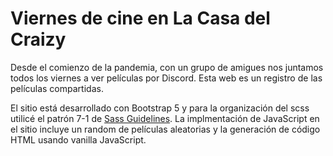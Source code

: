 # Viernes de cine en La Casa del Craizy

Desde el comienzo de la pandemia, con un grupo de amigues nos juntamos todos los viernes a ver películas por Discord. Esta web es un registro de las películas compartidas. 

El sitio está desarrollado con Bootstrap 5 y para la organización del scss utilicé el patrón 7-1 de [Sass Guidelines](https://sass-guidelin.es/). La implmentación de JavaScript en el sitio incluye un random de películas aleatorias y la generación de código HTML usando vanilla JavaScript.

